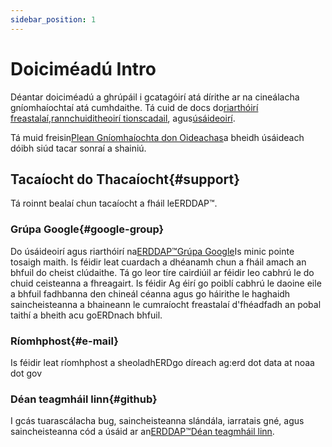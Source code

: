 ```yaml
---
sidebar_position: 1
---
```


# Doiciméadú Intro

Déantar doiciméadú a ghrúpáil i gcatagóirí atá dírithe ar na cineálacha gníomhaíochtaí atá cumhdaithe. Tá cuid de docs do[riarthóirí freastalaí](/docs/category/server-administration/),[rannchuiditheoirí tionscadail](/docs/category/contributing/), agus[úsáideoirí](/docs/category/user/).

Tá muid freisin[Plean Gníomhaíochta don Oideachas](/docs/dokka/)a bheidh úsáideach dóibh siúd tacar sonraí a shainiú.

## Tacaíocht do Thacaíocht{#support} 
Tá roinnt bealaí chun tacaíocht a fháil leERDDAP™.
### Grúpa Google{#google-group} 
Do úsáideoirí agus riarthóirí na[ERDDAP™Grúpa Google](https://groups.google.com/g/erddap)Is minic pointe tosaigh maith. Is féidir leat cuardach a dhéanamh chun a fháil amach an bhfuil do cheist clúdaithe. Tá go leor tíre cairdiúil ar féidir leo cabhrú le do chuid ceisteanna a fhreagairt. Is féidir Ag éirí go poiblí cabhrú le daoine eile a bhfuil fadhbanna den chineál céanna agus go háirithe le haghaidh saincheisteanna a bhaineann le cumraíocht freastalaí d'fhéadfadh an pobal taithí a bheith acu goERDnach bhfuil.
### Ríomhphost{#e-mail} 
Is féidir leat ríomhphost a sheoladhERDgo díreach ag:erd dot data at noaa dot gov
### Déan teagmháil linn{#github} 
I gcás tuarascálacha bug, saincheisteanna slándála, iarratais gné, agus saincheisteanna cód a úsáid ar an[ERDDAP™Déan teagmháil linn](https://github.com/ERDDAP/erddap/).
